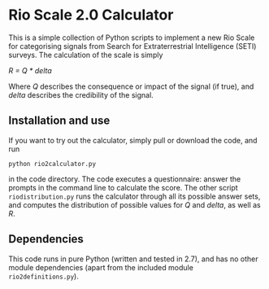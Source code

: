 # Rio Scale 2.0 Calculator

This is a simple collection of Python scripts to implement a new Rio Scale for categorising signals from Search for Extraterrestrial Intelligence (SETI) surveys.  The calculation of the scale is simply

*R = Q * delta*

Where *Q* describes the consequence or impact of the signal (if true), and *delta* describes the credibility of the signal.

## Installation and use

If you want to try out the calculator, simply pull or download the code, and run

`python rio2calculator.py`

in the code directory.  The code executes a questionnaire: answer the prompts in the command line to calculate the score.  The other script `riodistribution.py` runs the calculator through all its possible answer sets, and computes the distribution of possible values for *Q* and *delta*, as well as *R*.

## Dependencies

This code runs in pure Python (written and tested in 2.7), and has no other module dependencies (apart from the included module `rio2definitions.py`).


